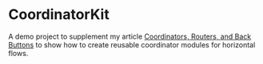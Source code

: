 # CoordinatorKit


A demo project to supplement my article [Coordinators, Routers, and Back Buttons](https://hackernoon.com/coordinators-routers-and-back-buttons-c58b021b32a0) to show how to create reusable coordinator modules for horizontal flows.
